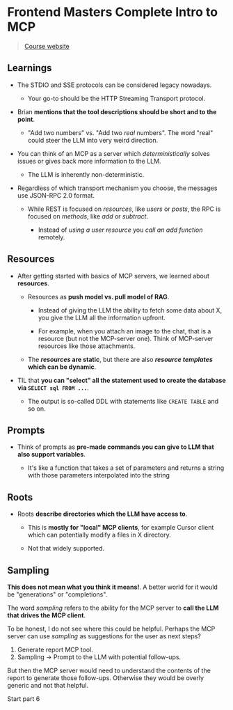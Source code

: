 # Frontend Masters Complete Intro to MCP

> [Course website](https://mcp.holt.courses/)

## Learnings

- The STDIO and SSE protocols can be considered legacy nowadays.

  - Your go-to should be the HTTP Streaming Transport protocol.

- Brian **mentions that the tool descriptions should be short and to the point**.

  - "Add two numbers" vs. "Add two _real_ numbers". The word "real" could steer the LLM into very weird direction.

- You can think of an MCP as a server which _deterministically_ solves issues or gives back more information to the LLM.

  - The LLM is inherently non-deterministic.

- Regardless of which transport mechanism you choose, the messages use JSON-RPC 2.0 format.

  - While REST is focused on _resources_, like _users_ or _posts_, the RPC is focused on _methods_, like _add_ or _subtract_.

    - Instead of _using a user resource_ you _call an add function_ remotely.

## Resources

- After getting started with basics of MCP servers, we learned about **resources**.

  - Resources as **push model vs. pull model of RAG**.

    - Instead of giving the LLM the ability to fetch some data about X, you give the LLM all the information upfront.

    - For example, when you attach an image to the chat, that is a resource (but not the MCP-server one). Think of MCP-server resources like those attachments.

  - The **_resources_ are static**, but there are also **_resource templates_ which can be dynamic**.

- TIL that **you can "select" all the statement used to create the database via `SELECT sql FROM ...`**.

  - The output is so-called DDL with statements like `CREATE TABLE` and so on.

## Prompts

- Think of prompts as **pre-made commands you can give to LLM that also support variables**.

  - It's like a function that takes a set of parameters and returns a string with those parameters interpolated into the string

## Roots

- Roots **describe directories which the LLM have access to**.

  - This is **mostly for "local" MCP clients**, for example Cursor client which can potentially modify a files in X directory.

  - Not that widely supported.

## Sampling

**This does not mean what you think it means!**. A better world for it would be "generations" or "completions".

The word _sampling_ refers to the ability for the MCP server to **call the LLM that drives the MCP client**.

To be honest, I do not see where this could be helpful. Perhaps the MCP server can use _sampling_ as suggestions for the user as next steps?

1. Generate report MCP tool.
2. Sampling -> Prompt to the LLM with potential follow-ups.

But then the MCP server would need to understand the contents of the report to generate those follow-ups. Otherwise they would be overly generic and not that helpful.

Start part 6
